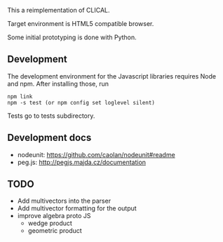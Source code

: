 This a reimplementation of CLICAL.

Target environment is HTML5 compatible browser.

Some initial prototyping is done with Python.

Development
-----------

The development environment for the Javascript libraries requires Node and
npm. After installing those, run

    npm link
    npm -s test (or npm config set loglevel silent)

Tests go to tests subdirectory.

Development docs
----------------

- nodeunit: https://github.com/caolan/nodeunit#readme
- peg.js: http://pegjs.majda.cz/documentation

TODO
----

- Add multivectors into the parser
- Add multivector formatting for the output
- improve algebra proto JS
  - wedge product
  - geometric product
